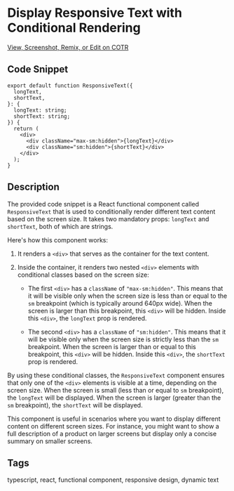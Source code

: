 # Display Responsive Text with Conditional Rendering

[View, Screenshot, Remix, or Edit on COTR](https://cotr.dev/snippet/351)

## Code Snippet
```
export default function ResponsiveText({
  longText,
  shortText,
}: {
  longText: string;
  shortText: string;
}) {
  return (
    <div>
      <div className="max-sm:hidden">{longText}</div>
      <div className="sm:hidden">{shortText}</div>
    </div>
  );
}
```

## Description
The provided code snippet is a React functional component called `ResponsiveText` that is used to conditionally render different text content based on the screen size. It takes two mandatory props: `longText` and `shortText`, both of which are strings.

Here's how this component works:

1. It renders a `<div>` that serves as the container for the text content.

2. Inside the container, it renders two nested `<div>` elements with conditional classes based on the screen size:

   - The first `<div>` has a `className` of `"max-sm:hidden"`. This means that it will be visible only when the screen size is less than or equal to the `sm` breakpoint (which is typically around 640px wide). When the screen is larger than this breakpoint, this `<div>` will be hidden. Inside this `<div>`, the `longText` prop is rendered.

   - The second `<div>` has a `className` of `"sm:hidden"`. This means that it will be visible only when the screen size is strictly less than the `sm` breakpoint. When the screen is larger than or equal to this breakpoint, this `<div>` will be hidden. Inside this `<div>`, the `shortText` prop is rendered.

By using these conditional classes, the `ResponsiveText` component ensures that only one of the `<div>` elements is visible at a time, depending on the screen size. When the screen is small (less than or equal to `sm` breakpoint), the `longText` will be displayed. When the screen is larger (greater than the `sm` breakpoint), the `shortText` will be displayed.

This component is useful in scenarios where you want to display different content on different screen sizes. For instance, you might want to show a full description of a product on larger screens but display only a concise summary on smaller screens.

## Tags
typescript, react, functional component, responsive design, dynamic text
